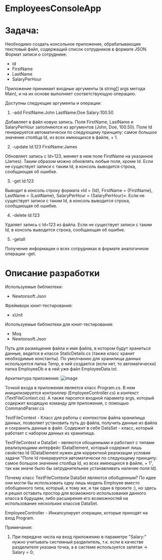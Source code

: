 # EmployeesConsoleApp

# Задача:
Необходимо создать консольное приложение, обрабатывающее текстовый файл, содержащий список сотрудников в формате JSON. Формат записи о сотруднике:
- Id
- FirstName
- LastName
- SalaryPerHour

Приложение принимает входные аргументы (в string[] args метода Main), и на их основе выполняет соответствующую операцию.

Доступны следующие аргументы и операции:

1. -add FirstName:John LastName:Doe Salary:100.50

Добавляет в файл новую запись. Поля FirstName, LastName и SalaryPerHour заполняются из аргументов (John, Doe, 100.50). Поле Id генерируется автоматически по следующему принципу: самое большое значение столбца Id, из всех имеющихся в файле, + 1.

2. -update Id:123 FirstName:James

Обновляет запись с Id=123, меняет в нем поле FirstName на указанное (James). Таким образом можно обновлять любые поля, кроме Id. Если не существует записи с таким Id, в консоль выводится строка, сообщающая об ошибке.

3. -get Id:123

Выводит в консоль строку формата «Id = {Id}, FirstName = {FirstName}, LastName = {LastName}, SalaryPerHour = {SalaryPerHour}». Если не существует записи с таким Id, в консоль выводится строка, сообщающая об ошибке.

4. -delete Id:123

Удаляет запись с Id=123 из файла. Если не существует записи с таким Id, в консоль выводится строка, сообщающая об ошибке.

5. -getall 

Получение информации о всех сотрудниках в формате аналогичном операции -get.

# Описание разработки
Используемые библиотеки:
- Newtonsoft.Json

Фреймворк юнит-тестирования:
- xUnit 

Используемые библиотеки для юнит-тестирования:
- Moq
- Newtonsoft.Json

Путь для размещения файла и имя файла, в котором будут храниться данные, ведется в классе StaticDetails.cs (также класс хранит необходимые константы).
По умолчанию для хранилища данных используется папка Temp, в ней создается (если нет, то автоматически) папка EmployeeDb и в ней уже файл EmployeeData.txt.

Архитектура приложения:
![image](https://github.com/OgOlegator/EmployeesConsoleApp/assets/92753056/c6720867-7d6b-40b4-b6da-8d477e1acf6d)

Точкой входа в приложения является класс Program.cs. 
В нем иницилизируется контроллер (EmployeeController.cs) и контекст (TextFileContext.cs).
А также парсится входной параметр args, который содержит входящую команду для приложения, с помощью CommandParser.cs

TextFileContext - Класс для работы с контекстом файла хранилища данных, позволяет установить путь до файла, получить данные из файла и сохранить данные в файл.
Содержит в себе DataSet - класс, который работает с набором данных из хранилища.

TextFileContext и DataSet - являются обощенными и работают с типами реализующими интерфейс IDataElement, который содержит лишь свойство Id (IDataElement нужен для корректной реализации условия задачи "Поле Id генерируется автоматически по следующему принципу: самое большое значение столбца Id, из всех имеющихся в файле, + 1", так как иначе было бы затруднительнее устанавливать наличие поля Id).

Почему класс TextFileContextи DataSet являются обобщенным? По идее они могли бы использовать одну лишь модель Employee вместо обобщенного типа, который, к тому же, и так один в проекте :), но здесь я решил оставить простор для возможного использования данного класса в будущем, либо расширения его возможностей на использование нескольких классов DataSet.

EmployeeController - Инкапсулирует операции, которые приходят на вход Program.

Примечания:
1) При передаче числа на вход приложению в параметре "Salary:" нужно учитывать системный разделитель, т.к. если в качестве разделителя указана точка, а в системе используется запятая -> Salary = 0;

